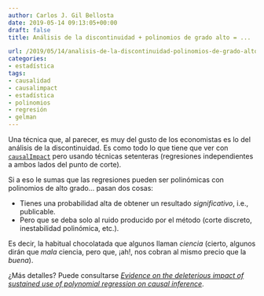 ```yaml
---
author: Carlos J. Gil Bellosta
date: 2019-05-14 09:13:05+00:00
draft: false
title: Análisis de la discontinuidad + polinomios de grado alto = ...

url: /2019/05/14/analisis-de-la-discontinuidad-polinomios-de-grado-alto/
categories:
- estadística
tags:
- causalidad
- causalimpact
- estadística
- polinomios
- regresión
- gelman
---
```


Una técnica que, al parecer, es muy del gusto de los economistas es lo del análisis de la discontinuidad. Es como todo lo que tiene que ver con [`causalImpact`](https://google.github.io/CausalImpact/CausalImpact.html) pero usando técnicas setenteras (regresiones independientes a ambos lados del punto de corte).

Si a eso le sumas que las regresiones pueden ser polinómicas con polinomios de alto grado... pasan dos cosas:

* Tienes una probabilidad alta de obtener un resultado _significativo_, i.e., publicable.
* Pero que se deba solo al ruido producido por el método (corte discreto, inestabilidad polinómica, etc.).

Es decir, la habitual chocolatada que algunos llaman _ciencia_ (cierto, algunos dirán que _mala_ ciencia, pero que, ¡ah!, nos cobran al mismo precio que la _buena_).

¿Más detalles? Puede consultarse [_Evidence on the deleterious impact of
sustained use of polynomial regression on causal inference_](http://www.stat.columbia.edu/~gelman/research/unpublished/rd_china_2.pdf?).